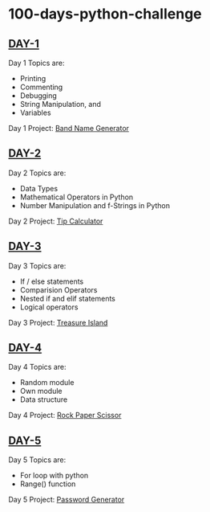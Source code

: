 # 100-days-python-challenge

## [DAY-1](./day-1/)

Day 1 Topics are:

- Printing
- Commenting
- Debugging
- String Manipulation, and
- Variables

Day 1 Project: [Band Name Generator](./day-1/project/)

## [DAY-2](./day-2/)

Day 2 Topics are:

- Data Types
- Mathematical Operators in Python
- Number Manipulation and f-Strings in Python

Day 2 Project: [Tip Calculator](./day-2/project/)

## [DAY-3](./day-3/)

Day 3 Topics are:

- If / else statements
- Comparision Operators
- Nested if and elif statements
- Logical operators

Day 3 Project: [Treasure Island](./day-3/project/)

## [DAY-4](./day-4/)

Day 4 Topics are:

- Random module
- Own module
- Data structure

Day 4 Project: [Rock Paper Scissor](./day-4/project/)

## [DAY-5](./day-5/)

Day 5 Topics are:

- For loop with python
- Range() function

Day 5 Project: [Password Generator](./day-5/project/)

